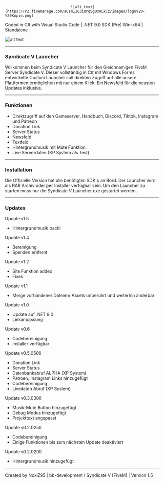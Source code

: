                                   ![alt text](https://r2.fivemanage.com/sCsmI163imrqSgUxWLkCz/images/logo%20-%20Kopie.png)

Coded in C# with Visual Studio Code | .NET 9.0 SDK (Pre) Win-x64 | Standalone

![alt text](https://images-ext-1.discordapp.net/external/H7Og3kjX3BJ5tSLO1Lqx9PthxLfL5-491nZkeJIPGrg/https/r2.fivemanage.com/sCsmI163imrqSgUxWLkCz/images/Unbenannt.png?format=webp&quality=lossless&width=1178&height=671)

---------------------------------------------------------------------------
### Syndicate V Launcher ###
Willkommen beim Syndicate V Launcher für den Gleichnamigen FiveM Server Syndicate V.
Dieser vollständig in C# mit Windows Forms entwickelte Custom Launcher soll direkten 
Zugriff auf alle unsere Plattformen ermöglichen mit nur einem Klick. Ein Newsfeld für
die neusten Updates inklusive.

---------------------------------------------------------------------------
### Funktionen ###
- Direktzugriff auf den Gameserver, Handbuch, Discord, Tiktok, Instagram und Patreon
- Donation Link
- Server Status
- Newsfeld
- Textfeld
- Hintergrundmusik mit Mute Funktion
- Live Serverdaten (XP System als Test)
  
---------------------------------------------------------------------------
### Installation ###
Die Offizielle Version hat alle benötigten SDK´s an Bord.
Der Launcher wird als RAR Archiv oder per Installer verfügbar sein.
Um den Launcher zu starten muss nur die Syndicate V Launcher.exe gestartet werden.

---------------------------------------------------------------------------
### Updates ###
Update v1.5
- Hintergrundmusik back!

Update v1.4
- Bereinigung
- Spenden entfernt

Update v1.2
- Site Funktion added
- Fixes

Update v1.1
- Merge vorhandener Dateien/ Assets unberührt und weiterhin änderbar

Update v1.0
- Update auf .NET 9.0
- Linkanpassung

Update v0.6
- Codebereinigung
- Installer verfügbar
  
Update v0.5.0500
- Donation Link
- Server Status
- Datenbankabruf ALPHA (XP System)
- Patroen, Instagram Links hinzugefügt
- Codebereinigung
- Livedaten Abruf (XP System)
 
Update v0.3.0300
- Musik-Mute Button hinzugefügt
- Debug Modus hinzugefügt
- Projekttext angepasst
  
Update v0.2.0250
- Codebereinigung
- Einige Funktionen bis zum nächsten Update deaktiviert
  
Update v0.2.0200
- Hintergrundmusik hinzugefügt

---------------------------------------------------------------------------
Created by NoxiZ95 | bb-development / Syndicate V [FiveM] | Version 1.5
